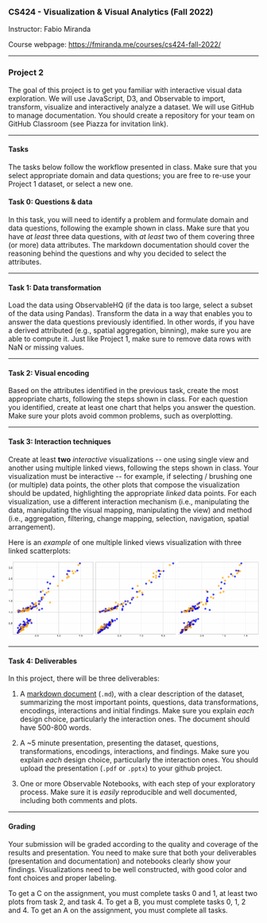 ### CS424 - Visualization & Visual Analytics (Fall 2022)

Instructor: Fabio Miranda

Course webpage: https://fmiranda.me/courses/cs424-fall-2022/

---

### Project 2
The goal of this project is to get you familiar with interactive visual data exploration. We will use JavaScript, D3, and Observable to import, transform, visualize and interactively analyze a dataset. We will use GitHub to manage documentation. You should create a repository for your team on GitHub Classroom (see Piazza for invitation link).

---

#### Tasks

The tasks below follow the workflow presented in class. Make sure that you select appropriate domain and data questions; you are free to re-use your Project 1 dataset, or select a new one.

#### Task 0: Questions & data

In this task, you will need to identify a problem and formulate domain and data questions, following the example shown in class. Make sure that you have *at least* three data questions, with *at least* two of them covering three (or more) data attributes. The markdown documentation should cover the reasoning behind the questions and why you decided to select the attributes.

---

#### Task 1: Data transformation

Load the data using ObservableHQ (if the data is too large, select a subset of the data using Pandas). Transform the data in a way that enables you to answer the data questions previously identified. In other words, if you have a derived attributed (e.g., spatial aggregation, binning), make sure you are able to compute it. Just like Project 1, make sure to remove data rows with NaN or missing values.

---

#### Task 2: Visual encoding

Based on the attributes identified in the previous task, create the most appropriate charts, following the steps shown in class. For each question you identified, create at least one chart that helps you answer the question. Make sure your plots avoid common problems, such as overplotting.

---

#### Task 3: Interaction techniques

Create at least **two** *interactive* visualizations -- one using single view and another using multiple linked views, following the steps shown in class. Your visualization must be interactive -- for example, if selecting / brushing one (or multiple) data points, the other plots that compose the visualization should be updated, highlighting the appropriate *linked* data points. For each visualization, use a different interaction mechanism (i.e., manipulating the data, manipulating the visual mapping, manipulating the view) and method (i.e., aggregation, filtering, change mapping, selection, navigation, spatial arrangement).

Here is an *example* of one multiple linked views visualization with three linked scatterplots:

![Example](example.gif)

---

#### Task 4: Deliverables

In this project, there will be three deliverables:

1) A [markdown document](https://www.markdownguide.org/getting-started/) (``.md``), with a clear description of the dataset, summarizing the most important points, questions, data transformations, encodings, interactions and initial findings. Make sure you explain *each* design choice, particularly the interaction ones. The document should have 500-800 words.

2) A ~5 minute presentation, presenting the dataset, questions, transformations, encodings, interactions, and findings. Make sure you explain *each* design choice, particularly the interaction ones. You should upload the presentation (``.pdf`` or ``.pptx``) to your github project.

3) One or more Observable Notebooks, with each step of your exploratory process. Make sure it is *easily* reproducible and well documented, including both comments and plots.

---

#### Grading

Your submission will be graded according to the quality and coverage of the results and presentation. You need to make sure that both your deliverables (presentation and documentation) and notebooks clearly show your findings. Visualizations need to be well constructed, with good color and font choices and proper labeling.

To get a C on the assignment, you must complete tasks 0 and 1, at least two plots from task 2, and task 4. To get a B, you must complete tasks 0, 1, 2 and 4. To get an A on the assignment, you must complete all tasks.
